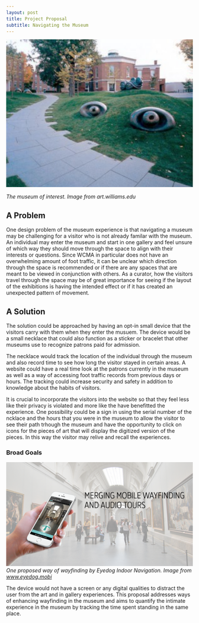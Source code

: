 ```yaml
---
layout: post
title: Project Proposal
subtitle: Navigating the Museum
---
```

![The Museum of Interest](../WCMA.png)

*The museum of interest. Image from art.williams.edu*

## A Problem

  One design problem of the museum experience is that navigating a museum may be challenging for a visitor who is not already familar with the museum. An individual may enter the museum and start in one gallery and feel unsure of which way they should move through the space to align with their interests or questions. Since WCMA in particular does not have an overwhelming amount of foot traffic, it can be unclear which direction through the space is recommended or if there are any spaces that are meant to be viewed in conjunction with others. As a curator, how the visitors travel through the space may be of great importance for seeing if the layout of the exhibitions is having the intended effect or if it has created an unexpected pattern of movement.  
  
  
## A Solution
  The solution could be approached by having an opt-in small device that the visitors carry with them when they enter the musuem. The device would be a small necklace that could also function as a sticker or bracelet that other museums use to recognize patrons paid for admission. 
  
  The necklace would track the location of the individual through the museum and also record time to see how long the visitor stayed in certain areas. A website could have a real time look at the patrons currently in the museum as well as a way of accessing foot traffic records from previous days or hours. The tracking could increase security and safety in addition to knowledge about the habits of visitors. 
  
  It is crucial to incorporate the visitors into the website so that they feel less like their privacy is violated and more like the have benefitted the experience. One possibility could be a sign in using the serial number of the ncklace and the hours that you were in the museum to allow the visitor to see their path trhough the museum and have the opportunity to click on icons for the pieces of art that will display the digitized version of the pieces. In this way the visitor may relive and recall the experiences. 
  
  
  
  ### Broad Goals
  
  ![the kind of navigation we want to avoid](../wayfind.png)
  *One proposed way of wayfinding by Eyedog Indoor Navigation. Image from www.eyedog.mobi*
  
  The device would not have a screen or any digital qualities to distract the user from the art and in gallery experiences. This proposal addresses ways of enhancing wayfinding in the museum and aims to quantify the intimate experience in the museum by tracking the time spent standing in the same place. 
  
  
 
